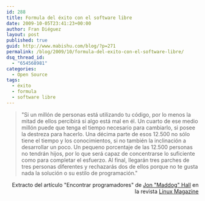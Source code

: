```yaml
---
id: 288
title: Formula del éxito con el software libre
date: 2009-10-05T23:41:23+00:00
author: Fran Diéguez
layout: post
published: true
guid: http://www.mabishu.com/blog/?p=271
permalink: /blog/2009/10/formula-del-exito-con-el-software-libre/
dsq_thread_id:
  - "654568981"
categories:
  - Open Source
tags:
  - éxito
  - formula
  - software libre
---
```

<blockquote>
<p style="text-align: left;">"Si un millón de personas está utilizando tu código, por lo menos la mitad de ellos percibirá si algo está mal en él. Un cuarto de ese medio millón puede que tenga el tiempo necesario para cambiarlo, si posee la destreza para hacerlo. Una décima parte de esos 12.500 no sólo tiene el tiempo y los conocimientos, si no también la inclinación a desarrollar un poco. Un pequeno porcentaje de las 12.500 personas no tendrán hijos, por lo que será capaz de concentrarse lo suficiente como para completar el esfuerzo. Al final, llegarán tres parches de tres personas diferentes y rechazarás dos de ellos porque no te gusta nada la solución o su estilo de programación."</p>
</blockquote>
<p style="text-align: right;">Extracto del artículo "Encontrar programadores" de <a href="http://es.wikipedia.org/wiki/Jon_Hall">Jon "Maddog" Hall</a> en la revista <a title="Linux Magazine" href="http://www.linux-magazine.es/">Linux Magazine</a></p>